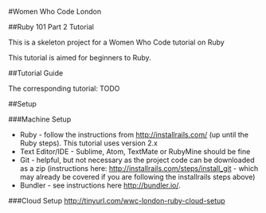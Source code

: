 #Women Who Code London

##Ruby 101 Part 2 Tutorial

This is a skeleton project for a Women Who Code tutorial on Ruby

This tutorial is aimed for beginners to Ruby.

##Tutorial Guide

The corresponding tutorial: TODO

##Setup

###Machine Setup

* Ruby - follow the instructions from http://installrails.com/ (up until the Ruby steps). This tutorial uses version 2.x
* Text Editor/IDE - Sublime, Atom, TextMate or RubyMine should be fine
* Git - helpful, but not necessary as the project code can be downloaded as a zip (instructions here: http://installrails.com/steps/install_git - which may already be covered if you are following the installrails steps above)
* Bundler - see instructions here http://bundler.io/. 

###Cloud Setup
http://tinyurl.com/wwc-london-ruby-cloud-setup 
